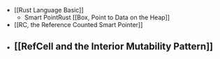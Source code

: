 - [[Rust Language Basic]]
	- Smart PointRust [[Box<T>, Point to Data on the Heap]]
- [[RC<T>, the Reference Counted Smart Pointer]]
- [[RefCell<T> and the Interior Mutability Pattern]]
	-